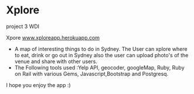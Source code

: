 Xplore
======

project 3 WDI

Xpore
www.xploreapp.herokuapp.com
- A map of interesting things to do in Sydney. The User can xplore where to eat, drink or go out in Sydney
  also the user can upload photo's of the venue and share with other users.
- The Following tools used :Yelp API, geocoder, googleMap, Ruby, Ruby on Rail with various Gems, Javascript,Bootstrap and
Postgresq.

I hope you enjoy the app :)
